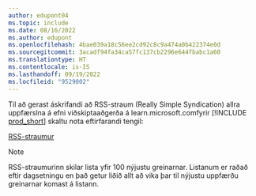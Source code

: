 ```yaml
---
author: edupont04
ms.topic: include
ms.date: 08/16/2022
ms.author: edupont
ms.openlocfilehash: 4bae039a18c56ee2cd92c8c9a474a0b422374e0d
ms.sourcegitcommit: 3acadf94fa34ca57fc137cb2296e644fbabc1a60
ms.translationtype: HT
ms.contentlocale: is-IS
ms.lasthandoff: 09/19/2022
ms.locfileid: "9529002"
---
```

Til að gerast áskrifandi að RSS-straum (Really Simple Syndication) allra uppfærslna á efni viðskiptaaðgerða á learn.microsoft.comfyrir [!INCLUDE [prod_short](prod_short.md)] skaltu nota eftirfarandi tengil:

[RSS-straumur](/api/search/rss?$filter=scopes%2fany(t%3A%20t%20eq%20%27dynamics365-bc-app%27)&locale=en-us)

> [!NOTE]
> RSS-straumurinn skilar lista yfir 100 nýjustu greinarnar. Listanum er raðað eftir dagsetningu en það getur liðið allt að vika þar til nýjustu uppfærðu greinarnar komast á listann.  
